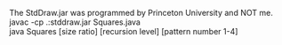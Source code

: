 The StdDraw.jar was programmed by Princeton University and NOT me.                     
javac -cp .:stddraw.jar Squares.java                       
java Squares [size ratio] [recursion level] [pattern number 1-4]
